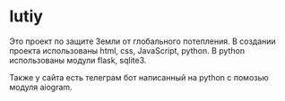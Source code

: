 # lutiy


Это проект по защите Земли от глобального потепления.
В создании проекта использованы html, css, JavaScript, python.
В python использованы модули flask, sqlite3.

Также у сайта есть телеграм бот написанный на python с помозью модуля aiogram.
